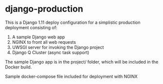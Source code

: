 # django-production

This is a Django 1.11 deploy configuration for a simplistic production deployment consisting of:
1. A sample Django web app
2. NGINX to front all web requests
3. UWSGI server for invoking the Django project
4. Django Q Cluster (async task support)

The sample Django app is in the project/ folder, which will be included in the Docker build.

Sample docker-compose file included for deployment with NGINX
